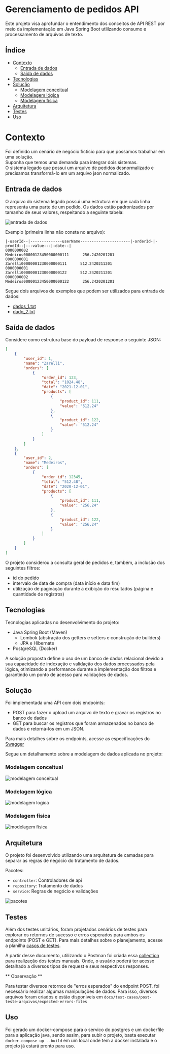 # Gerenciamento de pedidos API

Este projeto visa aprofundar o entendimento dos conceitos de API REST por meio da implementação em Java Spring Boot utlilzando consumo e processamento de arquivos de texto.

## Índice

- [Contexto](#contexto)
    - [Entrada de dados](#entrada-de-dados)
    - [Saída de dados](#saída-de-dados)
- [Tecnologias](#tecnologias)
- [Solução](#solução)
    - [Modelagem conceitual](#modelagem-conceitual)
    - [Modelagem lógica](#modelagem-lógica)
    - [Modelagem física](#modelagem-física)
- [Arquitetura](#arquitetura)
- [Testes](#testes)
- [Uso](#uso)

# Contexto

Foi definido um cenário de negócio ficticio para que possamos trabalhar em uma solução.  
Suponha que temos uma demanda para integrar dois sistemas.  
O sistema legado que possui um arquivo de pedidos desnormalizado e precisamos transformá-lo em um arquivo json normalizado.

## Entrada de dados

O arquivo do sistema legado possui uma estrutura em que cada linha representa uma parte de um
pedido. Os dados estão padronizados por tamanho de seus valores, respeitando a seguinte tabela:

![entrada de dados](assets/schema_entrada_dados.png)

Exemplo (primeira linha não consta no arquivo):

```
|-userId--|--------------userName----------------------|-orderId-|-prodId--|---value---|-date--|
0000000002                                     Medeiros00000123450000000111      256.2420201201
0000000001                                      Zarelli00000001230000000111      512.2420211201
0000000001                                      Zarelli00000001230000000122      512.2420211201
0000000002                                     Medeiros00000123450000000122      256.2420201201
```
Segue dois arquivos de exemplos que podem ser utilizados para entrada de dados:

* [dados_1.txt](assets/arquivos/data_1.txt)  
* [dado_2.txt](assets/arquivos/data_2.txt)

## Saída de dados

Considere como estrutura base do payload de response o seguinte JSON:

````json
[
    {
        "user_id": 1,
        "name": "Zarelli",
        "orders": [
            {
                "order_id": 123,
                "total": "1024.48",
                "date": "2021-12-01",
                "products": [
                    {
                        "product_id": 111,
                        "value": "512.24"
                    },
                    {
                        "product_id": 122,
                        "value": "512.24"
                    }
                ]
            }
        ]
    },
    {
        "user_id": 2,
        "name": "Medeiros",
        "orders": [
            {
                "order_id": 12345,
                "total": "512.48",
                "date": "2020-12-01",
                "products": [
                    {
                        "product_id": 111,
                        "value": "256.24"
                    },
                    {
                        "product_id": 122,
                        "value": "256.24"
                    }
                ]
            }
        ]
    }
]
````

O projeto considerou a consulta geral de pedidos e, também, a inclusão dos seguintes filtros:

* id do pedido
* intervalo de data de compra (data início e data fim)
* utilização de paginação durante a exibição do resultados (página e quantidade de registros)

## Tecnologias

Tecnologias aplicadas no desenvolvimento do projeto:
* Java Spring Boot (Maven) 
    * Lombok (abstração dos getters e setters e construção de builders)  
    * JPA e Hibernate  
* PostgreSQL (Docker)

A solução proposta define o uso de um banco de dados relacional devido a sua capacidade de indexação e validação dos dados processados pela lógica, otimizando a performance durante a implementação dos filtros e garantindo um ponto de acesso para validações de dados.

## Solução

Foi implementada uma API com dois endpoints:
* POST para fazer o upload um arquivo de texto e gravar os registros no banco de dados
* GET para buscar os registros que foram armazenados no banco de dados e retorná-los em um JSON.
 
Para mais detalhes sobre os endpoints, acesse as especificações do [Swagger](docs/swagger-code-doc/orders-management-swagger-code.yaml)

Segue um detalhamento sobre a modelagem de dados aplicada no projeto:

### Modelagem conceitual

![modelagem conceitual](assets/db_modelo_conceitual.jpg)

### Modelagem lógica

![modelagem logica](assets/db_modelo_logico.jpg)

### Modelagem física

![modelagem fisica](assets/db_modelo_fisico.jpg)


## Arquitetura

O projeto foi desenvolvido utilizando uma arquitetura de camadas para separar as regras de negócio do tratamento de dados.

Pacotes:

* `controller`: Controladores de api
* `repository`: Tratamento de dados
* `service`: Regras de negócio e validações

![pacotes](assets/pacotes.png)


## Testes

Além dos testes unitários, foram projetados cenários de testes para explorar os retornos de sucesso e erros esperados para ambos os endpoints (POST e GET). Para mais detalhes sobre o planejamento, acesse a planilha [casos de testes](docs/test-cases/casos-teste-post-get.xlsx).  

A partir desse documento, utilizando o Postman foi criada essa [collection](docs/test-cases/Orders%20Management%20API.postman_collection.json) para realização dos testes manuais. Onde, o usuário poderá ter acesso detalhado a diversos tipos de request e seus respectivos responses.

** Observação **

Para testar diversos retornos de "erros esperados" do endpoint POST, foi necessário realizar algumas manipulações de dados. Para isso, diversos arquivos foram criados e estão disponiveis em `docs/test-cases/post-teste-arquivos/expected-errors-files`


## Uso

Foi gerado um docker-compose para o servico do postgres e um dockerfile para a aplicação java, sendo assim, para subir o projeto, basta executar `docker-compose up --build` em um local onde tem a docker instalada e o projeto já estará pronto para uso.